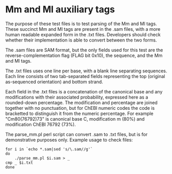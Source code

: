 Mm and Ml auxiliary tags
========================

The purpose of these test files is to test parsing of the Mm and Ml
tags.  These succinct Mm and Ml tags are present in the .sam files,
with a more human readable expanded form in the .txt files.
Developers should check whether their implementation is able to
convert between the two forms.

The .sam files are SAM format, but the only fields used for this
test are the reverse-complementation flag (FLAG bit 0x10), the
sequence, and the Mm and Ml tags.

The .txt files uses one line per base, with a blank line separating
sequences.  Each line consists of two tab-separated fields
representing the top (original as-sequenced orientation) and bottom
strand.

Each field in the .txt files is a concatenation of the canonical base
and any modifications with their associated probability, expressed
here as a rounded-down percentage.  The modification and percentage
are joined together with no punctuation, but for ChEBI numeric codes
the code is bracketted to distinguish it from the numeric percentage.
For example "Cm80(76792)73" is canonical base C, modification m (80%)
and modification ChEBI 76792 (73%).


The parse_mm.pl perl script can convert .sam to .txt files, but is for
demonstrative purposes only.  Example usage to check files:

    for i in `echo *.sam|sed 's/\.sam//g'`
    do
        ./parse_mm.pl $i.sam > _
	cmp _ $i.txt
    done
